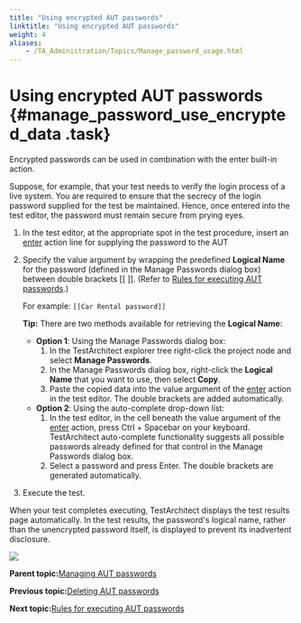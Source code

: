 ```yaml
--- 
title: "Using encrypted AUT passwords"
linktitle: "Using encrypted AUT passwords"
weight: 4
aliases: 
    - /TA_Administration/Topics/Manage_password_usage.html
---
```

# Using encrypted AUT passwords {#manage_password_use_encrypted_data .task}

Encrypted passwords can be used in combination with the enter built-in action.

Suppose, for example, that your test needs to verify the login process of a live system. You are required to ensure that the secrecy of the login password supplied for the test be maintained. Hence, once entered into the test editor, the password must remain secure from prying eyes.

1.  In the test editor, at the appropriate spot in the test procedure, insert an [enter](../../TA_Automation/Topics/bia_enter.html) action line for supplying the password to the AUT

2.  Specify the value argument by wrapping the predefined **Logical Name** for the password \(defined in the Manage Passwords dialog box\) between double brackets \[\[ \]\]. \(Refer to [Rules for executing AUT passwords](Manage_password_graphical_summary.html).\)

    For example: `[[Car Rental password]]`

    **Tip:** There are two methods available for retrieving the **Logical Name**:

    -   **Option 1**: Using the Manage Passwords dialog box:
        1.  In the TestArchitect explorer tree right-click the project node and select **Manage Passwords**.
        2.  In the Manage Passwords dialog box, right-click the **Logical Name** that you want to use, then select **Copy**.
        3.  Paste the copied data into the value argument of the [enter](../../TA_Automation/Topics/bia_enter.html) action in the test editor. The double brackets are added automatically.
    -   **Option 2**: Using the auto-complete drop-down list:
        1.  In the test editor, in the cell beneath the value argument of the [enter](../../TA_Automation/Topics/bia_enter.html) action, press Ctrl + Spacebar on your keyboard. TestArchitect auto-complete functionality suggests all possible passwords already defined for that control in the Manage Passwords dialog box.
        2.  Select a password and press Enter. The double brackets are generated automatically.
3.  Execute the test.


When your test completes executing, TestArchitect displays the test results page automatically. In the test results, the password's logical name, rather than the unencrypted password itself, is displayed to prevent its inadvertent disclosure.

![](../Images/Manage_password_result.png)

**Parent topic:**[Managing AUT passwords](../../TA_Administration/Topics/Manage_password.html)

**Previous topic:**[Deleting AUT passwords](../../TA_Administration/Topics/Manage_password_delete.html)

**Next topic:**[Rules for executing AUT passwords](../../TA_Administration/Topics/Manage_password_graphical_summary.html)

